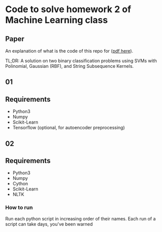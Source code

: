 # Code to solve homework 2 of Machine Learning class #

## Paper ##

An explanation of what is the code of this repo for ([pdf here](./paper/ml_hw2.pdf)).

TL;DR: A solution on two binary classification problems using SVMs with Polinomial,
Gaussian (RBF), and String Subsequence Kernels.

## 01 ##

## Requirements ##

- Python3
- Numpy
- Scikit-Learn
- Tensorflow (optional, for autoencoder preprocessing)

## 02 ##

## Requirements ##

- Python3
- Numpy
- Cython
- Scikit-Learn
- NLTK

### How to run ###

Run each python script in increasing order of their names. Each run of a script can take
days, you've been warned
